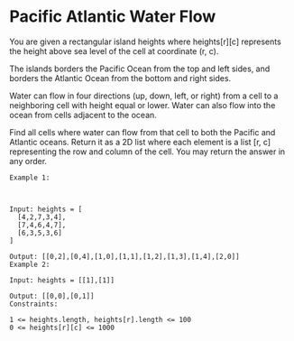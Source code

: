 
# Pacific Atlantic Water Flow

You are given a rectangular island heights where heights[r][c] represents the height above sea level of the cell at coordinate (r, c).

The islands borders the Pacific Ocean from the top and left sides, and borders the Atlantic Ocean from the bottom and right sides.

Water can flow in four directions (up, down, left, or right) from a cell to a neighboring cell with height equal or lower. Water can also flow into the ocean from cells adjacent to the ocean.

Find all cells where water can flow from that cell to both the Pacific and Atlantic oceans. Return it as a 2D list where each element is a list [r, c] representing the row and column of the cell. You may return the answer in any order.

```
Example 1:



Input: heights = [
  [4,2,7,3,4],
  [7,4,6,4,7],
  [6,3,5,3,6]
]

Output: [[0,2],[0,4],[1,0],[1,1],[1,2],[1,3],[1,4],[2,0]]
Example 2:

Input: heights = [[1],[1]]

Output: [[0,0],[0,1]]
Constraints:

1 <= heights.length, heights[r].length <= 100
0 <= heights[r][c] <= 1000
```